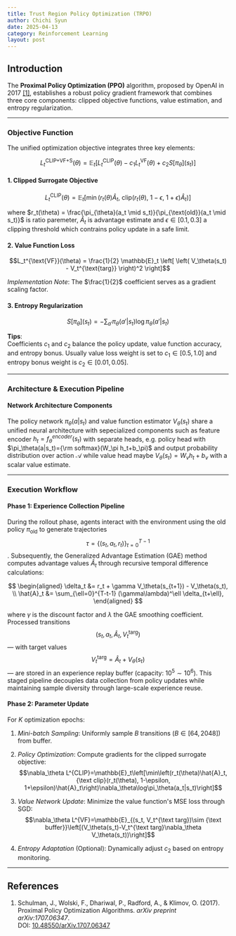 ```yaml
---
title: Trust Region Policy Optimization (TRPO)
author: Chichi Syun
date: 2025-04-13
category: Reinforcement Learning
layout: post
---
```


## Introduction

The **Proximal Policy Optimization (PPO)** algorithm, proposed by OpenAI in 2017 [[1]](#references), establishes a robust policy gradient framework that combines three core components: clipped objective functions, value estimation, and entropy regularization.

---

### Objective Function
The unified optimization objective integrates three key elements:  
    
$$L_t^{\text{CLIP+VF+S}}(\theta) = \mathbb{E}_t \left[ L_t^{\text{CLIP}}(\theta) - c_1 L_t^{\text{VF}}(\theta) + c_2 S[\pi_\theta](s_t) \right]$$

#### 1. Clipped Surrogate Objective  
  
$$L_t^{\text{CLIP}}(\theta) = \mathbb{E}_t \left[ \min\left( r_t(\theta) \hat{A}_t,\ \text{clip}\left( r_t(\theta),\ 1-\epsilon,\ 1+\epsilon \right) \hat{A}_t \right) \right]$$  
  
where $r_t(\theta) = \frac{\pi_{\theta}(a_t \mid s_t)}{\pi_{\text{old}}(a_t \mid s_t)}$ is ratio paremeter, $\hat{A}_t$ is advantage estimate and $\epsilon \in [0.1, 0.3]$ a clipping threshold which contrains policy update in a safe limit.
  

#### 2. Value Function Loss  
  
$$L_t^{\text{VF}}(\theta) = \frac{1}{2} \mathbb{E}_t \left[ \left( V_\theta(s_t) - V_t^{\text{targ}} \right)^2 \right]$$  
  
*Implementation Note*: The $\frac{1}{2}$ coefficient serves as a gradient scaling factor.  
  

#### 3. Entropy Regularization  
  
$$S[\pi_\theta](s_t) = -\sum_{a'} \pi_\theta(a'|s_t) \log \pi_\theta(a'|s_t)$$  
  
**Tips**:  
  Coefficients $c_1$ and $c_2$ balance the policy update, value function accuracy, and entropy bonus. Usually value loss weight is set to $c_1 \in [0.5, 1.0]$ and entropy bonus weight is $c_2 \in [0.01, 0.05]$.

---

### Architecture & Execution Pipeline  
  
#### Network Architecture Components
The policy network $\pi_\theta(a|s_t)$ and value function estimator $V_\theta(s_t)$ share a unified neural architecture with sepecialized components such as feature encoder
$h_t=f_\theta^{encoder}(s_t)$ with separate heads, e.g. policy head with $\pi_\theta(a|s_t)={\rm softmax}(W_\pi h_t+b_\pi)$ and output probability distribution over action $\mathcal{A}$ while value head maybe $V_\theta(s_t)=W_vh_t+b_v$ with a scalar value estimate.
  
---

### Execution Workflow

#### Phase 1: Experience Collection Pipeline  
During the rollout phase, agents interact with the environment using the old policy $\pi_{\text{old}}$ to generate trajectories $$\tau=\{(s_t, a_t, r_t)\}_{t=0}^{T-1}$$. Subsequently, the Generalized Advantage Estimation (GAE) method computes advantage values $\hat{A}_t$ through recursive temporal difference calculations:

$$
\begin{aligned}
\delta_t &= r_t + \gamma V_\theta(s_{t+1}) - V_\theta(s_t), \\
\hat{A}_t &= \sum_{\ell=0}^{T-t-1} (\gamma\lambda)^\ell \delta_{t+\ell},
\end{aligned}
$$

where $\gamma$ is the discount factor and $\lambda$ the GAE smoothing coefficient. Processed transitions $$(s_t, a_t, \hat{A}_t, V_t^{\mathrm{targ}})$$ — with target values $$V_t^{\mathrm{targ}}=\hat{A}_t+V_\theta(s_t)$$ — are stored in an experience replay buffer (capacity: $10^5 \sim 10^6$). This staged pipeline decouples data collection from policy updates while maintaining sample diversity through large-scale experience reuse.


#### Phase 2: Parameter Update
For $K$ optimization epochs:
1. *Mini-batch Sampling*: Uniformly sample $B$ transitions ($B \in [64, 2048]$) from buffer.

2. *Policy Optimization*: Compute gradients for the clipped surrogate objective:
$$\nabla_\theta L^{CLIP}=\mathbb{E}_t\left[\min\left(r_t(\theta)\hat{A}_t, {\text clip}(r_t(\theta), 1-\epsilon, 1+\epsilon)\hat{A}_t\right)\nabla_\theta\log\pi_\theta(a_t|s_t)\right]$$

3. *Value Network Update*: Minimize the value function's MSE loss through SGD:
$$\nabla_\theta L^{VF}=\mathbb{E}_{(s_t, V_t^{\text targ})\sim {\text buffer}}\left[(V_\theta(s_t)-V_t^{\text targ}\nabla_\theta V_\theta(s_t))\right]$$

4. *Entropy Adaptation* (Optional): Dynamically adjust $c_2$ based on entropy monitoring.

---

## References
1. Schulman, J., Wolski, F., Dhariwal, P., Radford, A., & Klimov, O. (2017). Proximal Policy Optimization Algorithms. *arXiv preprint arXiv:1707.06347*.  
   DOI: [10.48550/arXiv.1707.06347](https://doi.org/10.48550/arXiv.1707.06347)